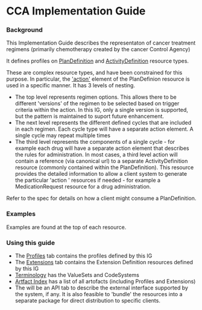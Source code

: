 # CCA Implementation Guide

### Background
This Implementation Guide describes the representaton of cancer treatment regimens (primarily chemotherapy created by the cancer Control Agency)

It defines profiles on [PlanDefinition](http://hl7.org/fhir/plandefinition.html) and [ActivityDefinition](http://hl7.org/fhir/activitydefinition.html) resource types.

These are complex resource types, and have been constrained for this purpose. In particular, the ['action'](http://hl7.org/fhir/plandefinition-definitions.html#PlanDefinition.action) element of the PlanDefinion resource is used in a specific manner. It has 3 levels of nesting.

* The top level represents regimen options. This allows there to be different 'versions' of the regimen to be selected based on trigger criteria within the action. In this IG, only a single version is supported, but the pattern is maintained to suport future enhancement. 
* The next level represents the different defined cycles that are included in each regimen. Each cycle type will have a separate action element. A single cycle may repeat multiple times
* The third level represents the components of a single cycle - for example each drug will have a separate action element that describes the rules for administration. In most cases, a third level action will contain a reference (via canonical url) to a separate ActivityDefinition resource (commonly contained within the PlanDefinition). This resource provides the detailed information to allow a client system to generate the particular 'action ' resources if needed - for example a MedicationRequest resource for a drug administration.

Refer to the spec for details on how a client might consume a PlanDefinition.

### Examples
Examples are found at the top of each resource. 

### Using this guide

* The [Profiles](profiles.html) tab contains the profiles defined by this IG
* The [Extensions](extensions.html) tab contains the Extension Definition resources defined by this IG
* [Terminology]() has the ValueSets and CodeSystems
* [Artfact Index](artifacts.html) has a list of all artofacts (including Profiles and Extensions)
* The will be an API tab to describe the external interface supported by the system, if any. It is also feasible to 'bundle' the resources into a separate package for direct distribution to specific clients.
